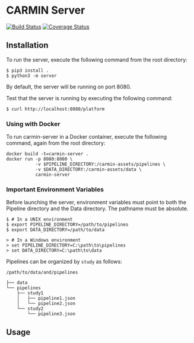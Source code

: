 # CARMIN Server

[![Build Status](https://travis-ci.org/louis-ver/CARMIN.svg?branch=develop)](https://travis-ci.org/louis-ver/CARMIN)
[![Coverage Status](https://coveralls.io/repos/github/louis-ver/CARMIN/badge.svg?branch=develop)](https://coveralls.io/github/louis-ver/CARMIN?branch=develop)

## Installation

To run the server, execute the following command from the root directory:
```
$ pip3 install .
$ python3 -m server
```

By default, the server will be running on port 8080.

Test that the server is running by executing the following command:

```
$ curl http://localhost:8080/platform
```

### Using with Docker

To run carmin-server in a Docker container, execute the following command, again from the root directory:

```
docker build -t=carmin-server .
docker run -p 8080:8080 \
		   -v $PIPELINE_DIRECTORY:/carmin-assets/pipelines \
		   -v $DATA_DIRECTORY:/carmin-assets/data \
		   carmin-server
```

### Important Environment Variables

Before launching the server, environment variables must point to both the Pipeline directory and the Data directory. The pathname must be absolute.
```
$ # In a UNIX environment
$ export PIPELINE_DIRECTORY=/path/to/pipelines
$ export DATA_DIRECTORY=/path/to/data

> # In a Windows environment
> set PIPELINE_DIRECTORY=C:\path\to\pipelines
> set DATA_DIRECTORY=C:\path\to\data
```

Pipelines can be organized by `study` as follows:
```
/path/to/data/and/pipelines

├── data
└── pipelines
    ├── study1
    │   ├── pipeline1.json
    │   └── pipeline2.json
    └── study2
        └── pipeline3.json
```

## Usage
